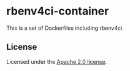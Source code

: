 # rbenv4ci-container

This is a set of Dockerfiles including rbenv4ci.

## License

Licensed under the [Apache 2.0 license](https://www.apache.org/licenses/LICENSE-2.0.html).
